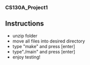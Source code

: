### CS130A_Project1
## Instructions <br/>
  *   unzip folder
  *   move all files into desired directory 
  *   type "make" and press [enter] 
  *   type"./main" and press [enter] 
  *   enjoy testing!
